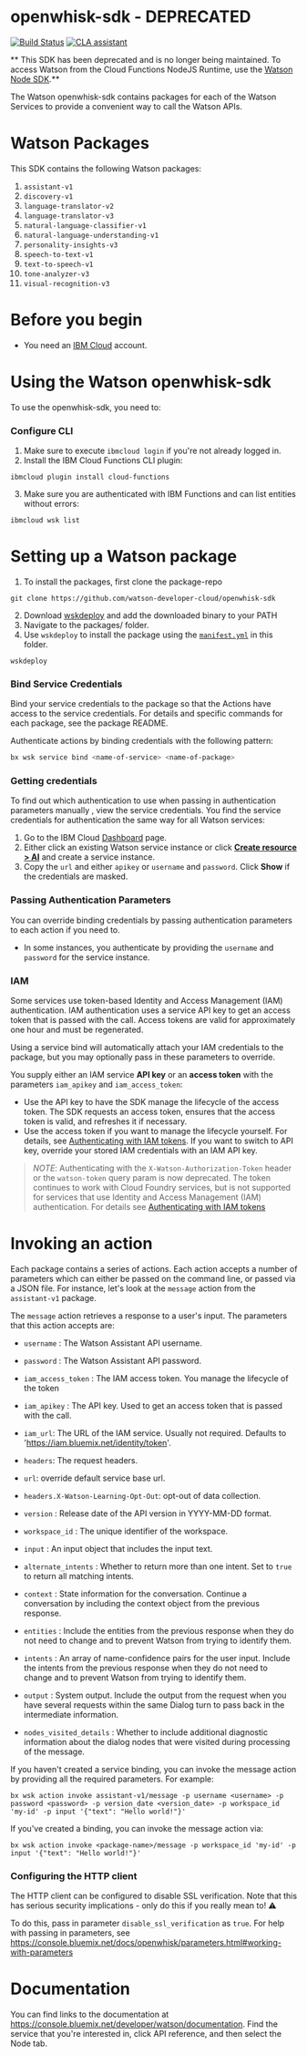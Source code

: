 # openwhisk-sdk - DEPRECATED
[![Build Status](https://travis-ci.org/watson-developer-cloud/openwhisk-sdk.svg?branch=master)](http://travis-ci.org/watson-developer-cloud/openwhisk-sdk)
[![CLA assistant](https://cla-assistant.io/readme/badge/watson-developer-cloud/openwhisk-sdk)](https://cla-assistant.io/watson-developer-cloud/openwhisk-sdk)

** This SDK has been deprecated and is no longer being maintained. To access Watson from the Cloud Functions NodeJS Runtime, use the [Watson Node SDK](https://github.com/watson-developer-cloud/node-sdk).**

The Watson openwhisk-sdk contains packages for each of the Watson Services to provide a convenient way to call the Watson APIs.

# Watson Packages

This SDK contains the following Watson packages:

1. `assistant-v1`
2. `discovery-v1`
3. `language-translator-v2`
4. `language-translator-v3`
5. `natural-language-classifier-v1`
6. `natural-language-understanding-v1`
7. `personality-insights-v3`
8. `speech-to-text-v1`
9. `text-to-speech-v1`
10. `tone-analyzer-v3`
11. `visual-recognition-v3`

# Before you begin
* You need an [IBM Cloud][ibm-cloud-onboarding] account.

# Using the Watson openwhisk-sdk

To use the openwhisk-sdk, you need to:

### Configure CLI
1. Make sure to execute `ibmcloud login` if you're not already logged in.
2. Install the IBM Cloud Functions CLI plugin:

```
ibmcloud plugin install cloud-functions
```
3. Make sure you are authenticated with IBM Functions and can list entities without errors:

```
ibmcloud wsk list
```
# Setting up a Watson package

1. To install the packages, first clone the package-repo

```
git clone https://github.com/watson-developer-cloud/openwhisk-sdk
```

2. Download [wskdeploy](https://github.com/apache/incubator-openwhisk-wskdeploy/releases) and add the downloaded binary to your PATH
3. Navigate to the packages/<desired package name> folder.
4. Use `wskdeploy` to install the package using the [`manifest.yml`](./manifest.yml) in this folder.

```
wskdeploy
```

### Bind Service Credentials
Bind your service credentials to the package so that the Actions have access to the service credentials. For details and specific commands for each package, see the package README.

Authenticate actions by binding credentials with the following pattern:

```sh
bx wsk service bind <name-of-service> <name-of-package>
```
### Getting credentials
To find out which authentication to use when passing in authentication parameters manually , view the service credentials. You find the service credentials for authentication the same way for all Watson services:

1. Go to the IBM Cloud [Dashboard](https://console.bluemix.net/dashboard/apps?category=ai) page.
1. Either click an existing Watson service instance or click [**Create resource > AI**](https://console.bluemix.net/catalog/?category=ai) and create a service instance.
1. Copy the `url` and either `apikey` or `username` and `password`. Click **Show** if the credentials are masked.

### Passing Authentication Parameters

You can override binding credentials by passing authentication parameters to each action if you need to.

* In some instances, you authenticate by providing the `username` and `password` for the service instance.

### IAM

Some services use token-based Identity and Access Management (IAM) authentication. IAM authentication uses a service API key to get an access token that is passed with the call. Access tokens are valid for approximately one hour and must be regenerated.

Using a service bind will automatically attach your IAM credentials to the package, but you may optionally pass in these parameters to override.

You supply either an IAM service **API key** or an **access token** with the parameters `iam_apikey` and `iam_access_token`:

* Use the API key to have the SDK manage the lifecycle of the access token. The SDK requests an access token, ensures that the access token is valid, and refreshes it if necessary.
* Use the access token if you want to manage the lifecycle yourself. For details, see [Authenticating with IAM tokens](https://console.bluemix.net/docs/services/watson/getting-started-iam.html). If you want to switch to API key, override your stored IAM credentials with an IAM API key.

> _NOTE_: Authenticating with the `X-Watson-Authorization-Token` header or the `watson-token` query param is now deprecated. The token continues to work with Cloud Foundry services, but is not supported for services that use Identity and Access Management (IAM) authentication. For details see [Authenticating with IAM tokens](https://console.bluemix.net/docs/services/watson/getting-started-iam.html#iam)

# Invoking an action

Each package contains a series of actions. Each action accepts a number of parameters which can either be passed on the command line, or passed via a JSON file. For instance, let's look at the `message` action from the `assistant-v1` package.

The `message` action retrieves a response to a user's input. The parameters that this action accepts are:

* `username` : The Watson Assistant API username.

* `password` : The Watson Assistant API password.

* `iam_access_token` :  The IAM access token. You manage the lifecycle of the token

* `iam_apikey` : The API key. Used to get an access token that is passed with the call.

* `iam_url`: The URL of the IAM service. Usually not required. Defaults to 'https://iam.bluemix.net/identity/token'.

* `headers`: The request headers.

* `url`: override default service base url.

* `headers.X-Watson-Learning-Opt-Out`: opt-out of data collection.

* `version` : Release date of the API version in YYYY-MM-DD format.

* `workspace_id` : The unique identifier of the workspace.

* `input` : An input object that includes the input text.

* `alternate_intents` : Whether to return more than one intent. Set to `true` to return all matching intents.

* `context` : State information for the conversation. Continue a conversation by including the context object from the previous response.

* `entities` : Include the entities from the previous response when they do not need to change and to prevent Watson from trying to identify them.

* `intents` : An array of name-confidence pairs for the user input. Include the intents from the previous response when they do not need to change and to prevent Watson from trying to identify them.

* `output` : System output. Include the output from the request when you have several requests within the same Dialog turn to pass back in the intermediate information.

* `nodes_visited_details` : Whether to include additional diagnostic information about the dialog nodes that were visited during processing of the message.

If you haven't created a service binding, you can invoke the message action by providing all the required parameters. For example:

```
bx wsk action invoke assistant-v1/message -p username <username> -p password <password> -p version_date <version_date> -p workspace_id 'my-id' -p input '{"text": "Hello world!"}'
```

If you've created a binding, you can invoke the message action via:

```
bx wsk action invoke <package-name>/message -p workspace_id 'my-id' -p input '{"text": "Hello world!"}'
```

### Configuring the HTTP client
The HTTP client can be configured to disable SSL verification. Note that this has serious security implications - only do this if you really mean to! ⚠️

To do this, pass in parameter `disable_ssl_verification` as `true`. For help with passing in parameters, see https://console.bluemix.net/docs/openwhisk/parameters.html#working-with-parameters

# Documentation

You can find links to the documentation at https://console.bluemix.net/developer/watson/documentation. Find the service that you're interested in, click API reference, and then select the Node tab.

[ibm-cloud-onboarding]: http://console.bluemix.net/registration?target=/developer/watson&cm_sp=WatsonPlatform-WatsonServices-_-OnPageNavLink-IBMWatson_SDKs-_-Openwhisk
